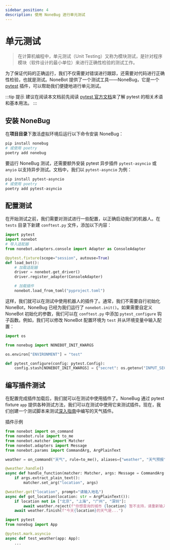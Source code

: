 ```yaml
---
sidebar_position: 4
description: 使用 NoneBug 进行单元测试
---
```


# 单元测试

> 在计算机编程中，单元测试（Unit Testing）又称为模块测试，是针对程序模块（软件设计的最小单位）来进行正确性检验的测试工作。

为了保证代码的正确运行，我们不仅需要对错误进行跟踪，还需要对代码进行正确性检验，也就是测试。NoneBot 提供了一个测试工具——NoneBug，它是一个 [pytest](https://docs.pytest.org/en/stable/) 插件，可以帮助我们便捷地进行单元测试。

:::tip 提示
建议在阅读本文档前先阅读 [pytest 官方文档](https://docs.pytest.org/en/stable/)来了解 pytest 的相关术语和基本用法。
:::

## 安装 NoneBug

在**项目目录**下激活虚拟环境后运行以下命令安装 NoneBug：

```bash
pip install nonebug
# 或使用 poetry
poetry add nonebug
```

要运行 NoneBug 测试，还需要额外安装 pytest 异步插件 `pytest-asyncio` 或 `anyio` 以支持异步测试。文档中，我们以 `pytest-asyncio` 为例：

```bash
pip install pytest-asyncio
# 或使用 poetry
poetry add pytest-asyncio
```

## 配置测试

在开始测试之前，我们需要对测试进行一些配置，以正确启动我们的机器人。在 `tests` 目录下新建 `conftest.py` 文件，添加以下内容：

```python title=tests/conftest.py
import pytest
import nonebot
# 导入适配器
from nonebot.adapters.console import Adapter as ConsoleAdapter

@pytest.fixture(scope="session", autouse=True)
def load_bot():
    # 加载适配器
    driver = nonebot.get_driver()
    driver.register_adapter(ConsoleAdapter)

    # 加载插件
    nonebot.load_from_toml("pyproject.toml")
```

这样，我们就可以在测试中使用机器人的插件了。通常，我们不需要自行初始化 NoneBot，NoneBug 已经为我们运行了 `nonebot.init()`。如果需要自定义 NoneBot 初始化的参数，我们可以在 `conftest.py` 中添加 `pytest_configure` 钩子函数。例如，我们可以修改 NoneBot 配置环境为 `test` 并从环境变量中输入配置：

```python {3,5,7-9} title=tests/conftest.py
import os

from nonebug import NONEBOT_INIT_KWARGS

os.environ["ENVIRONMENT"] = "test"

def pytest_configure(config: pytest.Config):
    config.stash[NONEBOT_INIT_KWARGS] = {"secret": os.getenv("INPUT_SECRET")}
```

## 编写插件测试

在配置完成插件加载后，我们就可以在测试中使用插件了。NoneBug 通过 pytest fixture `app` 提供各种测试方法，我们可以在测试中使用它来测试插件。现在，我们创建一个测试脚本来测试[深入指南](../appendices/session-control.mdx)中编写的天气插件。

<detials>
  <summary>插件示例</summary>

```python title=weather/__init__.py
from nonebot import on_command
from nonebot.rule import to_me
from nonebot.matcher import Matcher
from nonebot.adapters import Message
from nonebot.params import CommandArg, ArgPlainText

weather = on_command("天气", rule=to_me(), aliases={"weather", "天气预报"})

@weather.handle()
async def handle_function(matcher: Matcher, args: Message = CommandArg()):
    if args.extract_plain_text():
        matcher.set_arg("location", args)

@weather.got("location", prompt="请输入地名")
async def got_location(location: str = ArgPlainText()):
    if location not in ["北京", "上海", "广州", "深圳"]:
        await weather.reject(f"你想查询的城市 {location} 暂不支持，请重新输入！")
    await weather.finish(f"今天{location}的天气是...")
```

</detials>

```python title=tests/test_weather.py
import pytest
from nonebug import App

@pytest.mark.asyncio
async def test_weather(app: App):
    ...
```
